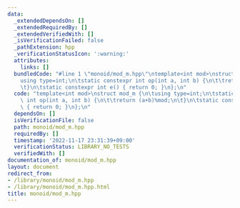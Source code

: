 ```yaml
---
data:
  _extendedDependsOn: []
  _extendedRequiredBy: []
  _extendedVerifiedWith: []
  _isVerificationFailed: false
  _pathExtension: hpp
  _verificationStatusIcon: ':warning:'
  attributes:
    links: []
  bundledCode: "#line 1 \"monoid/mod_m.hpp\"\ntemplate<int mod>\nstruct mod_m {\n\t\
    using type=int;\n\tstatic constexpr int op(int a, int b) {\n\t\treturn (a+b)%mod;\n\
    \t}\n\tstatic constexpr int e() { return 0; }\n};\n"
  code: "template<int mod>\nstruct mod_m {\n\tusing type=int;\n\tstatic constexpr\
    \ int op(int a, int b) {\n\t\treturn (a+b)%mod;\n\t}\n\tstatic constexpr int e()\
    \ { return 0; }\n};\n"
  dependsOn: []
  isVerificationFile: false
  path: monoid/mod_m.hpp
  requiredBy: []
  timestamp: '2022-11-17 23:31:39+09:00'
  verificationStatus: LIBRARY_NO_TESTS
  verifiedWith: []
documentation_of: monoid/mod_m.hpp
layout: document
redirect_from:
- /library/monoid/mod_m.hpp
- /library/monoid/mod_m.hpp.html
title: monoid/mod_m.hpp
---
```

